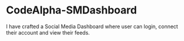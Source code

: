 # CodeAlpha-SMDashboard
I have crafted a Social Media Dashboard where user can login, connect their account and view their feeds.
